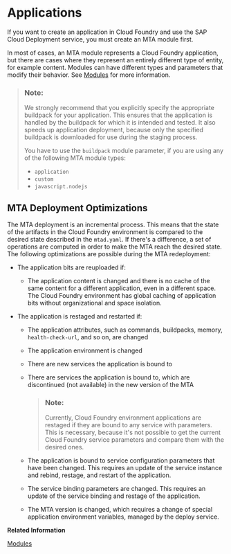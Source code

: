 <!-- loio05402110821742479725338cc8d7fe8c -->

# Applications

If you want to create an application in Cloud Foundry and use the SAP Cloud Deployment service, you must create an MTA module first.

In most of cases, an MTA module represents a Cloud Foundry application, but there are cases where they represent an entirely different type of entity, for example content. Modules can have different types and parameters that modify their behavior. See [Modules](modules-177d34d.md) for more information.

> ### Note:  
> We strongly recommend that you explicitly specify the appropriate buildpack for your application. This ensures that the application is handled by the buildpack for which it is intended and tested. It also speeds up application deployment, because only the specified buildpack is downloaded for use during the staging process.
> 
> You have to use the `buildpack` module parameter, if you are using any of the following MTA module types:
> 
> -   `application`
> -   `custom`
> -   `javascript.nodejs`



<a name="loio05402110821742479725338cc8d7fe8c__section_spx_wx5_jgb"/>

## MTA Deployment Optimizations

The MTA deployment is an incremental process. This means that the state of the artifacts in the Cloud Foundry environment is compared to the desired state described in the `mtad.yaml`. If there's a difference, a set of operations are computed in order to make the MTA reach the desired state. The following optimizations are possible during the MTA redeployment:

-   The application bits are reuploaded if:
    -   The application content is changed and there is no cache of the same content for a different application, even in a different space. The Cloud Foundry environment has global caching of application bits without organizational and space isolation.

-   The application is restaged and restarted if:
    -   The application attributes, such as commands, buildpacks, memory, `health-check-url`, and so on, are changed
    -   The application environment is changed
    -   There are new services the application is bound to
    -   There are services the application is bound to, which are discontinued \(not available\) in the new version of the MTA

        > ### Note:  
        > Currently, Cloud Foundry environment applications are restaged if they are bound to any service with parameters. This is necessary, because it's not possible to get the current Cloud Foundry service parameters and compare them with the desired ones.

    -   The application is bound to service configuration parameters that have been changed. This requires an update of the service instance and rebind, restage, and restart of the application.
    -   The service binding parameters are changed. This requires an update of the service binding and restage of the application.
    -   The MTA version is changed, which requires a change of special application environment variables, managed by the deploy service.


**Related Information**  


[Modules](modules-177d34d.md "The modules section of the deployment descriptor lists the deployable parts contained in the MTA deployment archive.")

